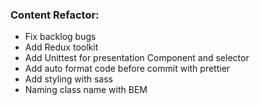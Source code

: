 ### Content Refactor:

- Fix backlog bugs
- Add Redux toolkit
- Add Unittest for presentation Component and selector
- Add auto format code before commit with prettier
- Add styling with sass
- Naming class name with BEM
